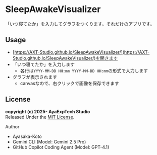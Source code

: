 # SleepAwakeVisualizer

「いつ寝てたか」を入力してグラフをつくります。それだけのアプリです。

## Usage

- [https://AXT-Studio.github.io/SleepAwakeVisualizer/](https://AXT-Studio.github.io/SleepAwakeVisualizer/)を開きます
- 「いつ寝てたか」を入力します
    - 各行は`YYYY-MM-DD HH:mm YYYY-MM-DD HH:mm`の形式で入力します
- グラフが表示されます
    - canvasなので、右クリックで画像を保存できます

## License

**copyright (c) 2025- AyaExpTech Studio**  
Released Under the [MIT License](https://opensource.org/license/mit).

Author
- Ayasaka-Koto
- Gemini CLI (Model: Gemini 2.5 Pro)
- GitHub Copilot Coding Agent (Model: GPT-4.1)
